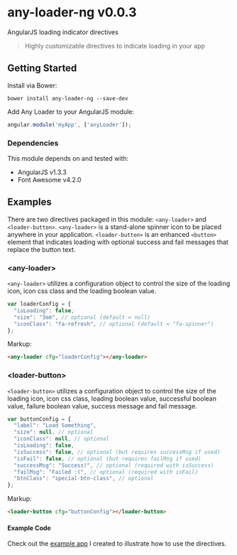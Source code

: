 # any-loader-ng v0.0.3
AngularJS loading indicator directives
> Highly customizable directives to indicate loading in your app

## Getting Started
Install via Bower:
```shell
bower install any-loader-ng --save-dev
```

Add Any Loader to your AngularJS module:
```javascript
angular.module('myApp', ['anyLoader']);
```

### Dependencies
This module depends on and tested with:
* AngularJS v1.3.3
* Font Awesome v4.2.0

## Examples
There are two directives packaged in this module: `<any-loader>` and `<loader-button>`. `<any-loader>` is a stand-alone spinner icon to be placed anywhere in your application. `<loader-button>` is an enhanced `<button>` element that indicates loading with optional success and fail messages that replace the button text.

### &lt;any-loader&gt;
`<any-loader>` utilizes a configuration object to control the size of the loading icon, icon css class and the loading boolean value.
```javascript
var loaderConfig = {
  "isLoading": false,
  "size": "3em", // optional (default = null)
  "iconClass": "fa-refresh", // optional (default = "fa-spinner")
};
```
Markup:
```html
<any-loader cfg="loaderConfig"></any-loader>
```

### &lt;loader-button&gt;
`<loader-button>` utilizes a configuration object to control the size of the loading icon, icon css class, loading boolean value, successful boolean value, failure boolean value, success message and fail message.
```javascript
var buttonConfig = {
  "label": "Load Something",
  "size": null, // optional
  "iconClass": null, // optional
  "isLoading": false,
  "isSuccess": false, // optional (but requires successMsg if used)
  "isFail": false, // optional (but requires failMsg if used)
  "successMsg": "Success!", // optional (required with isSuccess)
  "failMsg": "Failed :(", // optional (required with isFail)
  "btnClass": "special-btn-class", // optional
};
```
Markup:
```html
<loader-button cfg="buttonConfig"></loader-button>
```

#### Example Code
Check out the [example app](src/app) I created to illustrate how to use the directives.
